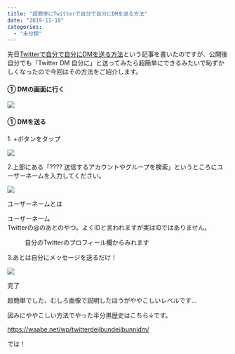 ```yaml
---
title: "超簡単にTwitterで自分で自分にDMを送る方法"
date: "2019-11-18"
categories: 
  - "未分類"
---
```


先日[Twitterで自分で自分にDMを送る方法](https://waabe.net/wp/twitterdejibundejibunnidm/)という記事を書いたのですが、公開後自分でも「Twitter DM 自分に」と送ってみたら超簡単にできるみたいで恥ずかしくなったので今回はその方法をご紹介します。

#### ① DMの画面に行く

![](images/2019-11-18_20h34_39.png)

#### ① DMを送る

1\. +ボタンをタップ

![](images/2019-11-18_20h41_05.png)

2.上部にある「???? 送信するアカウントやグループを検索」というところにユーザーネームを入力してください。

![](images/2019-11-18_20h47_00.png)

ユーザーネームとは

ユーザーネーム  
Twitterの@のあとのやつ。よくIDと言われますが実はIDではありません。

<figure>

<figcaption>

自分のTwitterのプロフィール欄からみれます

</figcaption>

</figure>

3.あとは自分にメッセージを送るだけ！

![](images/S__23355395.jpg)

完了

超簡単でした、むしろ画像で説明したほうがややこしいレベルです...

因みにややこしい方法でやった半分黒歴史はこちら↓です。

https://waabe.net/wp/twitterdejibundejibunnidm/

では！
